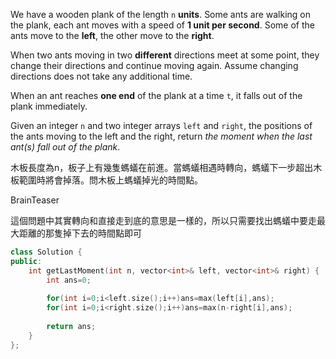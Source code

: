 We have a wooden plank of the length `n` **units**. Some ants are walking on the plank, each ant moves with a speed of **1 unit per second**. Some of the ants move to the **left**, the other move to the **right**.

When two ants moving in two **different** directions meet at some point, they change their directions and continue moving again. Assume changing directions does not take any additional time.

When an ant reaches **one end** of the plank at a time `t`, it falls out of the plank immediately.

Given an integer `n` and two integer arrays `left` and `right`, the positions of the ants moving to the left and the right, return _the moment when the last ant(s) fall out of the plank_.

木板長度為n，板子上有幾隻螞蟻在前進。當螞蟻相遇時轉向，螞蟻下一步超出木板範圍時將會掉落。問木板上螞蟻掉光的時間點。

BrainTeaser

這個問題中其實轉向和直接走到底的意思是一樣的，所以只需要找出螞蟻中要走最大距離的那隻掉下去的時間點即可

```cpp
class Solution {
public:
    int getLastMoment(int n, vector<int>& left, vector<int>& right) {
        int ans=0;
        
        for(int i=0;i<left.size();i++)ans=max(left[i],ans);
        for(int i=0;i<right.size();i++)ans=max(n-right[i],ans);
        
        return ans;
    }
};
```